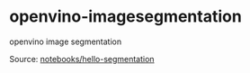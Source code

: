# openvino-imagesegmentation
openvino image segmentation

Source: [notebooks/hello-segmentation](https://github.com/openvinotoolkit/openvino_notebooks/tree/2024.2/notebooks/hello-segmentation)

